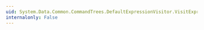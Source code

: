 ```yaml
---
uid: System.Data.Common.CommandTrees.DefaultExpressionVisitor.VisitExpression(System.Data.Common.CommandTrees.DbExpression)
internalonly: False
---
```

